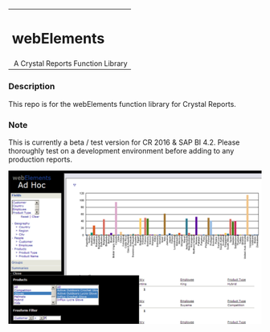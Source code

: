 <table width=100% border=0>
<tr ><td colspan=2><h1>webElements</h1></td></tr>
<tr><td>&nbsp;A Crystal Reports Function Library</td>
</table>

### Description

This repo is for the webElements function library for Crystal Reports. 

### Note

This is currently a beta / test version for CR 2016 & SAP BI 4.2.  Please thoroughly test on a development environment before adding to any production reports.

![wepic](/webelements/admin/Picture3.png)


